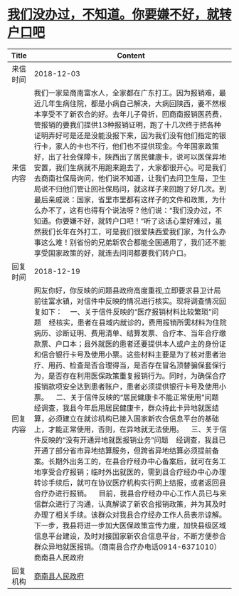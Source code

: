 # <a href="http://www.shangluo.gov.cn/zmhd/ldxxxx.jsp?urltype=leadermail.LeaderMailContentUrl&wbtreeid=1112&leadermailid=5045">我们没办过，不知道。你要嫌不好，就转户口吧</a>
|Title|Content|
|:---:|---|
|来信时间|2018-12-03|
|来信内容|我们一家是商南富水人，全家都在广东打工。因为报销难，最近几年生病住院，都是小病自己解决，大病回陕西，要不然根本享受不了新农合的好。去年儿子骨折，回商南报销医药费，管报销的要我们提供13种报销证明，跑了十几次终于把各种证明弄好可是还是没能没报下来，因为我们没有他们指定的银行卡，家人的卡也不行，他们也不提供现金。今年国家政策好，出了社会保障卡，陕西出了居民健康卡，说可以医保异地安置，我们生病就不用跑来跑去了，大家都很开心。可是我们去商南社保局询问，他们说不知道，让我们去问卫生局，卫生局说不归他们管让回社保局问，就这样子来回跑了好几次。到最后亲戚说：国家，省里市里都有这样子的文件和政策，为什么办不了，这有也得有个说法呀？他们说：“我们没办过，不知道。你要嫌不好，就转户口吧！”听了这话心里好难过，虽然我们长年在外打工，可是我们很爱陕西爱我们家，为什么办事这么难！别省份的兄弟新农合都能全国通用了，我们还不能享受国家政策的好，就连去问问都要我们转户口。|
|回复时间|2018-12-19|
|回复内容|网友你好，你反映的问题县政府高度重视,立即要求县卫计局前往富水镇，对信件中反映的情况进行核实。现将调查情况回复如下：    一、关于信件反映的“医疗报销材料比较繁琐”问题    经核实，患者在县域内就诊的，费用报销所需材料为住院病历、诊断证明、费用清单、结算发票、合疗本、当年合疗缴款票、户口本；县外就医的患者还要提供本人或户主的身份证和信合银行卡号及使用小票。这些材料主要是为了核对患者治疗、用药、检查是否合理得当，是否存在冒名顶替骗保套保行为，是否存在利用医保政策重复报销行为。同时，为确保合疗报销款项安全达到患者账户，患者必须提供银行卡号及使用小票。    二、关于信件反映的“居民健康卡不能正常使用”问题    经调查，我县今年启用居民健康卡，群众持此卡异地就医结算，必须建立在就诊机构已接入国家新农合信息平台的基础上，才能正常使用，否则，在异地就无法使用。    三、关于信件反映的“没有开通异地就医报销业务”问题    经调查，我县已开通了部分省市异地结算服务，但跨省异地结算必须提前备案。长期外出务工的，在县合疗经办中心备案后，就可在务工地享受合疗报销；临时外出就医的，需到县合疗经办中心办理转诊手续后，就可在协议医疗机构实行网上结报，或者返回县合疗办进行报销。    目前，我县合疗经办中心工作人员已与来信群众进行了沟通，认真解读了新农合报销政策，并为其及时办理了相关手续。该群众对我县合疗经办工作人员表示谅解。下一步，我县将进一步加大医保政策宣传力度，加快县级区域信息平台建设，及时对接国家新农合信息平台，不断方便参合群众异地就医报销。（商南县合疗办电话0914-6371010）商南县人民政府|
|回复机构|<a href="../../categories/agencies/商南县人民政府.md">商南县人民政府</a>|
